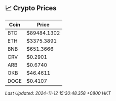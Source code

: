 ## 📈 Crypto Prices

| Coin | Price |
| ---- | ----- |
| BTC | $89484.1302 |
| ETH | $3375.3891 |
| BNB | $651.3666 |
| CRV | $0.2901 |
| ARB | $0.6740 |
| OKB | $46.4611 |
| DOGE | $0.4107 |

_Last Updated: 2024-11-12 15:30:48.358 +0800 HKT_
